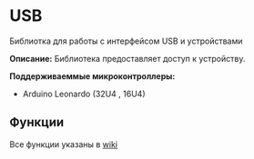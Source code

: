 USB
=========================

Библиотка для работы с интерфейсом USB и устройствами

**Описание:**
Библиотека предоставляет доступ к устройству.

**Поддерживаеммые микроконтроллеры:**
* Arduino Leonardo (32U4 , 16U4)

## Функции

Все функции указаны в [wiki](https://github.com/GreenBytes95/USB/wiki)
